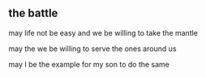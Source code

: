 ## the battle

may life not be easy and we be willing to take the mantle

may the we be willing to serve the ones around us

may I be the example for my son to do the same
